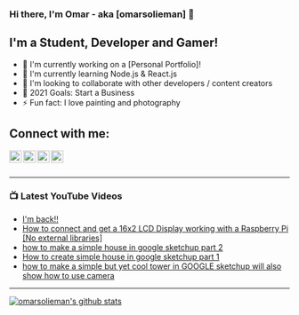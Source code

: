 ### Hi there, I'm Omar - aka [omarsolieman] 👋

## I'm a Student, Developer and Gamer!
- 🔭 I'm currently working on a [Personal Portfolio]!
- 🌱 I'm currently learning Node.js & React.js
- 🤝 I'm looking to collaborate with other developers / content creators
- 🥅 2021 Goals: Start a Business
- ⚡ Fun fact: I love painting and photography 

## Connect with me:
[<img align="left" width="22px" src="https://cdn.jsdelivr.net/npm/simple-icons@v3/icons/twitter.svg" />][twitter]
[<img align="left" width="22px" src="https://cdn.jsdelivr.net/npm/simple-icons@v3/icons/linkedin.svg" />][linkedin]
[<img align="left" width="22px" src="https://cdn.jsdelivr.net/npm/simple-icons@v3/icons/instagram.svg" />][instagram]
[<img align="left" width="22px" src="https://cdn.jsdelivr.net/npm/simple-icons@v3/icons/twitch.svg" />][twitch]
 
<br />
<br />

---

### 📺 Latest YouTube Videos
<!-- YOUTUBE:START -->
- [I'm back!!](https://www.youtube.com/watch?v=-WSCI_DihpI)
- [How to connect and get a 16x2 LCD Display working with a Raspberry Pi [No external libraries]](https://www.youtube.com/watch?v=2g-cPHo07RQ)
- [how to make a simple house in google sketchup part 2](https://www.youtube.com/watch?v=elrsQAXxkGU)
- [How to create simple house in google sketchup part 1](https://www.youtube.com/watch?v=tKeypP5I4OU)
- [how to make a simple but yet cool tower in GOOGLE sketchup will also show how to use camera](https://www.youtube.com/watch?v=76WkGZ65qiY)
<!-- YOUTUBE:END -->

---

[![omarsolieman's github stats](https://github-readme-stats.vercel.app/api?username=omarsolieman)](https://github.com/omarsolieman/github-readme-stats)

 
<br />
<br />

[website]: http://omardev.tk/
[twitter]: https://twitter.com/5cw_a
[instagram]: https://www.instagram.com/omarsolieman/
[linkedin]:https://www.linkedin.com/in/n4vyb1u3/
[twitch]: https://www.twitch.tv/rt_247

